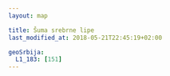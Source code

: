 ```yaml
---
layout: map

title: Šuma srebrne lipe
last_modified_at: 2018-05-21T22:45:19+02:00

geoSrbija:
  L1_183: [151]
---
```

